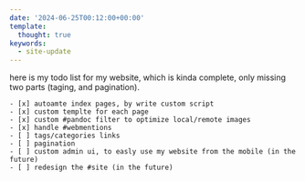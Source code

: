 ```yaml
---
date: '2024-06-25T00:12:00+00:00'
template:
  thought: true
keywords:
  - site-update
---
```


here is my todo list for my website, which is kinda complete, only missing two parts (taging, and
pagination).

```
- [x] autoamte index pages, by write custom script
- [x] custom templte for each page
- [x] custom #pandoc filter to optimize local/remote images
- [x] handle #webmentions
- [ ] tags/categories links
- [ ] pagination
- [ ] custom admin ui, to easly use my website from the mobile (in the future)
- [ ] redesign the #site (in the future)
```
